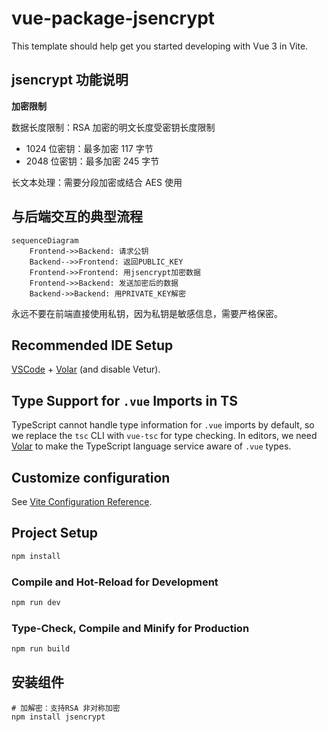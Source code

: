 # vue-package-jsencrypt

This template should help get you started developing with Vue 3 in Vite.

## jsencrypt 功能说明

**加密限制**

数据长度限制：RSA 加密的明文长度受密钥长度限制

* 1024 位密钥：最多加密 117 字节
* 2048 位密钥：最多加密 245 字节

长文本处理：需要分段加密或结合 AES 使用

## 与后端交互的典型流程

````text
sequenceDiagram
    Frontend->>Backend: 请求公钥
    Backend-->>Frontend: 返回PUBLIC_KEY
    Frontend->>Frontend: 用jsencrypt加密数据
    Frontend->>Backend: 发送加密后的数据
    Backend->>Backend: 用PRIVATE_KEY解密
````
永远不要在前端直接使用私钥，因为私钥是敏感信息，需要严格保密。

## Recommended IDE Setup

[VSCode](https://code.visualstudio.com/) + [Volar](https://marketplace.visualstudio.com/items?itemName=Vue.volar) (and disable Vetur).

## Type Support for `.vue` Imports in TS

TypeScript cannot handle type information for `.vue` imports by default, so we replace the `tsc` CLI with `vue-tsc` for type checking. In editors, we need [Volar](https://marketplace.visualstudio.com/items?itemName=Vue.volar) to make the TypeScript language service aware of `.vue` types.

## Customize configuration

See [Vite Configuration Reference](https://vite.dev/config/).

## Project Setup

```sh
npm install
```

### Compile and Hot-Reload for Development

```sh
npm run dev
```

### Type-Check, Compile and Minify for Production

```sh
npm run build
```

## 安装组件

```shell
# 加解密：支持RSA 非对称加密
npm install jsencrypt
```

